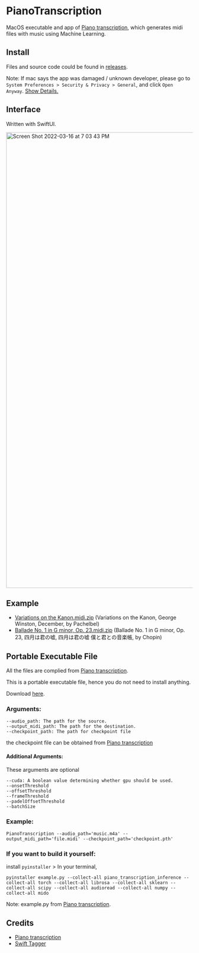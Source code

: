 # PianoTranscription
MacOS executable and app of [Piano transcription](https://github.com/bytedance/piano_transcription), which generates midi files with music using Machine Learning.

## Install
Files and source code could be found in [releases](https://github.com/Vaida12345/PianoTranscription/releases).

Note: If mac says the app was damaged / unknown developer, please go to `System Preferences > Security & Privacy > General`, and click `Open Anyway`. [Show Details.](https://github.com/Vaida12345/Annotation/wiki#why-i-cant-open-the-app)

## Interface
Written with SwiftUI.

<img width="1227" alt="Screen Shot 2022-03-16 at 7 03 43 PM" src="https://user-images.githubusercontent.com/91354917/158576353-f44ab0ce-1f20-4f99-8882-dbf5466f0796.png">

## Example
- [Variations on the Kanon.midi.zip](https://github.com/Vaida12345/PianoTranscription/files/9120096/Variations.on.the.Kanon.midi.zip) (Variations on the Kanon, George Winston, December, by Pachelbel)
- [Ballade No. 1 in G minor, Op. 23.midi.zip](https://github.com/Vaida12345/PianoTranscription/files/9120105/Ballade.No.1.in.G.minor.Op.23.midi.zip) (Ballade No. 1 in G minor, Op. 23, 四月は君の嘘, 四月は君の嘘 僕と君との音楽帳, by Chopin)

## Portable Executable File
All the files are complied from [Piano transcription](https://github.com/bytedance/piano_transcription).

This is a portable executable file, hence you do not need to install anything.

Download [here](https://github.com/Vaida12345/PianoTranscription/releases/tag/executable).

### Arguments:
```
--audio_path: The path for the source.
--output_midi_path: The path for the destination.
--checkpoint_path: The path for checkpoint file
```
the checkpoint file can be obtained from [Piano transcription](https://github.com/bytedance/piano_transcription)

#### Additional Arguments:
These arguments are optional
```
--cuda: A boolean value determining whether gpu should be used.
--onsetThreshold
--offsetThreshold
--frameThreshold
--padelOffsetThreshold
--batchSize
```

### Example:
`PianoTranscription --audio_path='music.m4a' --output_midi_path='file.midi' --checkpoint_path='checkpoint.pth'`

### If you want to build it yourself:

install `pyinstaller` > In your terminal, 

`pyinstaller example.py --collect-all piano_transcription_inference --collect-all torch --collect-all librosa --collect-all sklearn --collect-all scipy --collect-all audioread --collect-all numpy --collect-all mido`

Note: example.py from [Piano transcription](https://github.com/bytedance/piano_transcription).

## Credits
- [Piano transcription](https://github.com/bytedance/piano_transcription)
- [Swift Tagger](https://github.com/NCrusher74/SwiftTagger)
